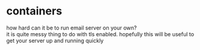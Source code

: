 # containers

how hard can it be to run email server on your own?       
it is quite messy thing to do with tls enabled.
hopefully this will be useful to get your server up and running quickly

